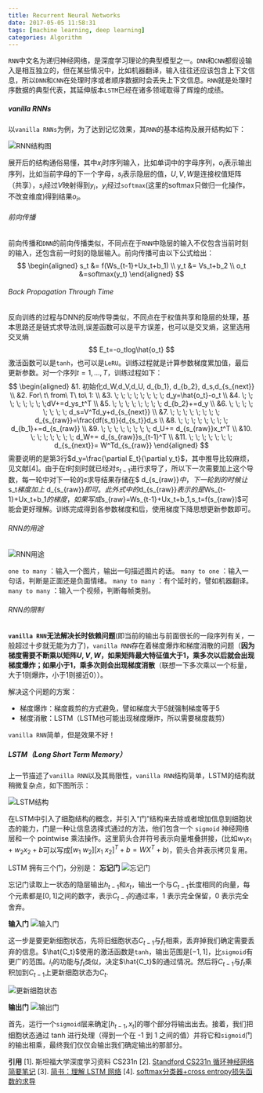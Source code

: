 ```yaml
---
title: Recurrent Neural Networks
date: 2017-05-05 11:58:31
tags: [machine learning, deep learning]
categories: Algorithm
---
```


`RNN`中文名为递归神经网络，是深度学习理论的典型模型之一。`DNN`和`CNN`都假设输入是相互独立的，但在某些情况中，比如机器翻译，输入往往还应该包含上下文信息，所以`DNN`和`CNN`在处理时序或者顺序数据时会丢失上下文信息。`RNN`就是处理时序数据的典型代表，其延伸版本`LSTM`已经在诸多领域取得了辉煌的成绩。

##### vanilla RNNs
以`vanilla RNNs`为例，为了达到记忆效果，其`RNN`的基本结构及展开结构如下：

![RNN结构图](http://ww1.sinaimg.cn/large/9bcfe727gy1ffagf00esuj20m308vaaz.jpg)

展开后的结构通俗易懂，其中$x_i$时序列输入，比如单词中的字母序列，$o_i$表示输出序列，比如当前字母的下一个字母，$s_i$表示隐层的值，$U,V,W$是连接权值矩阵（共享），$s_i$经过$V$映射得到$y_i$，$y_i$经过`softmax`(这里的softmax只做归一化操作，不改变维度)得到结果$o_i$。

###### 前向传播
前向传播和`DNN`的前向传播类似，不同点在于`RNN`中隐层的输入不仅包含当前时刻的输入，还包含前一时刻的隐层输入。前向传播可由以下公式给出：
$$
\begin{aligned}
s_t &= f(Ws_{t-1}+Ux_t+b_1) \\
y_t &= Vs_t+b_2 \\
o_t &=softmax(y_t)
\end{aligned}
$$

###### Back Propagation Through Time
反向训练的过程与DNN的反响传导类似，不同点在于权值共享和隐层的处理，基本思路还是链式求导法则,误差函数可以是平方误差，也可以是交叉熵，这里选用交叉熵
$$
E_t=-o_tlog\hat{o_t}
$$
激活函数可以是`tanh`，也可以是`LeRU`。训练过程就是计算参数梯度累加值，最后更新参数。对一个序列$t=1,...,T$，训练过程如下：
$$
\begin{aligned}
&1. 初始化d_W,d_V,d_U, d_{b_1}, d_{b_2}, d_s,d_{s_{next}} \\
&2. For\ t\ from\ T\ to\ 1: \\
&3. \; \; \; \; \; \; \; \; d_y=\hat{o_t}-o_t \\
&4.  \; \; \; \; \; \; \; \;dV+=d_ys_t^T \\
&5. \; \; \; \; \; \; \; \; d_{b_2}+=d_y \\
&6.  \; \; \; \; \; \; \; \; d_s=V^Td_y+d_{s_{next}} \\
&7. \; \; \; \; \; \; \; \; d_{s_{raw}}=\frac{df(s_t)}{d_{s_t}}d_s \\
&8.  \; \; \; \; \; \; \; \; d_{b_1}+=d_{s_{raw}} \\
&9.  \; \; \; \; \; \; \; \; d_U+= d_{s_{raw}}x_t^T \\
&10. \; \; \; \; \; \; \; d_W+= d_{s_{raw}}s_{t-1}^T \\
&11. \; \; \; \; \; \; \;  d_{s_{next}}= W^Td_{s_{raw}}
\end{aligned}
$$
需要说明的是第3行$d_y=\frac{\partial E_t}{\partial y_t}$，其中推导比较麻烦，见文献[4]。由于在$t$时刻时就已经对$s_{t-1}$进行求导了，所以下一次需要加上这个导数，每一轮中对下一轮的$s$求导结果存储在$ d_{s_{raw}}$中，下一轮到的时候让$s_t$梯度加上$ d_{s_{raw}}$即可。此外式中的$d_{s_{raw}}$表示的是$Ws_{t-1}+Ux_t+b_1$的梯度，如果写成$s_{raw}=Ws_{t-1}+Ux_t+b_1,s_t=f(s_{raw})$可能会更好理解。训练完成得到各参数梯度和后，使用梯度下降思想更新参数即可。

###### RNN的用途

![RNN用途](http://ww1.sinaimg.cn/mw690/9bcfe727ly1ffaih8esrfj20rv094n0h.jpg)

`one to many` ：输入一个图片，输出一句描述图片的话。
`many to one` ：输入一句话，判断是正面还是负面情绪。
`many to many` ：有个延时的，譬如机器翻译。
`many to many` ：输入一个视频，判断每帧类别。

###### RNN的限制
**`vanilla RNN`无法解决长时依赖问题**(即当前的输出与前面很长的一段序列有关，一般超过十步就无能为力了)，`vanilla RNN`存在着梯度爆炸和梯度消散的问题（**因为梯度需要不断乘以矩阵$U,V,W$，如果矩阵最大特征值大于1，乘多次以后就会出现梯度爆炸；如果小于1，乘多次则会出现梯度消散**（联想一下多次乘以一个标量，大于1则爆炸，小于1则接近0））。

解决这个问题的方案：
- 梯度爆炸：梯度裁剪的方式避免，譬如梯度大于5就强制梯度等于5
- 梯度消散：LSTM（LSTM也可能出现梯度爆炸，所以需要梯度裁剪）

`vanilla RNN`简单，但是效果不好！
##### LSTM（Long Short Term Memory）
上一节描述了`vanilla RNN`以及其局限性，`vanilla RNN`结构简单，LSTM的结构就稍微复杂点，如下图所示：

![LSTM结构](http://ww1.sinaimg.cn/mw690/9bcfe727ly1ffakkmkg7pj20yg0cyn00.jpg)

在LSTM中引入了细胞结构的概念，并引入“门”结构来去除或者增加信息到细胞状态的能力，门是一种让信息选择式通过的方法，他们包含一个 `sigmoid` 神经网络层和一个 pointwise 乘法操作。这里箭头合并符号表示向量堆叠拼接，(比如$w_1x_1+w_2x_2+b$可以写成$[w_1\ w_2][x_1\ x_2]^T+b=WX^T+b$)，箭头合并表示拷贝复用。

LSTM 拥有三个门，分别是：
**忘记门**
![忘记门](http://ww1.sinaimg.cn/mw690/9bcfe727ly1ffaot7pdd6j20yg0an75d.jpg)

忘记门读取上一状态的隐层输出$h_{t-1}$和$x_t$，输出一个与$C_{t-1}$长度相同的向量，每个元素都是$[0,1]$之间的数字，表示$C_{t-1}$的通过率，1 表示完全保留，0 表示完全舍弃。

**输入门**
![输入门](http://ww1.sinaimg.cn/mw690/9bcfe727ly1ffaoypc44qj20yg0anabj.jpg)

这一步是要更新细胞状态，先将旧细胞状态$C_{t-1}$与$f_t$相乘，丢弃掉我们确定需要丢弃的信息。$\hat{C_t}$使用的激活函数是`tanh`，输出范围是$[-1,1]$，比`sigmoid`有更广的范围。$i_t$的功能与$f_t$类似，决定$\hat{C_t}$的通过情况。然后将$C_{t-1}$与$f_t$乘积加到$C_{t-1}$上更新细胞状态为$C_t$.

![更新细胞状态](http://ww1.sinaimg.cn/mw690/9bcfe727ly1ffautyg5vwj20yg0anjsl.jpg)

**输出门**
![输出门](http://ww1.sinaimg.cn/mw690/9bcfe727ly1ffap1r93v8j20yg0anwfz.jpg)

首先，运行一个`sigmoid`层来确定$[h_{t-1}, x_t]$的哪个部分将输出出去。接着，我们把细胞状态通过 tanh 进行处理（得到一个在 -1 到 1 之间的值）并将它和`sigmoid`门的输出相乘，最终我们仅仅会输出我们确定输出的那部分。

**引用**
[1]. 斯坦福大学深度学习资料 CS231n
[2]. [Standford CS231n 循环神经网络 简要笔记](http://blog.csdn.net/wyl1987527/article/details/56682347)
[3]. [简书：理解 LSTM 网络](http://www.jianshu.com/p/9dc9f41f0b29)
[4]. [softmax分类器+cross entropy损失函数的求导](http://www.cnblogs.com/wacc/p/5341676.html)
